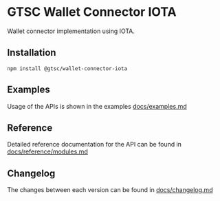 # GTSC Wallet Connector IOTA

Wallet connector implementation using IOTA.

## Installation

```shell
npm install @gtsc/wallet-connector-iota
```

## Examples

Usage of the APIs is shown in the examples [docs/examples.md](docs/examples.md)

## Reference

Detailed reference documentation for the API can be found in [docs/reference/modules.md](docs/reference/modules.md)

## Changelog

The changes between each version can be found in [docs/changelog.md](docs/changelog.md)
